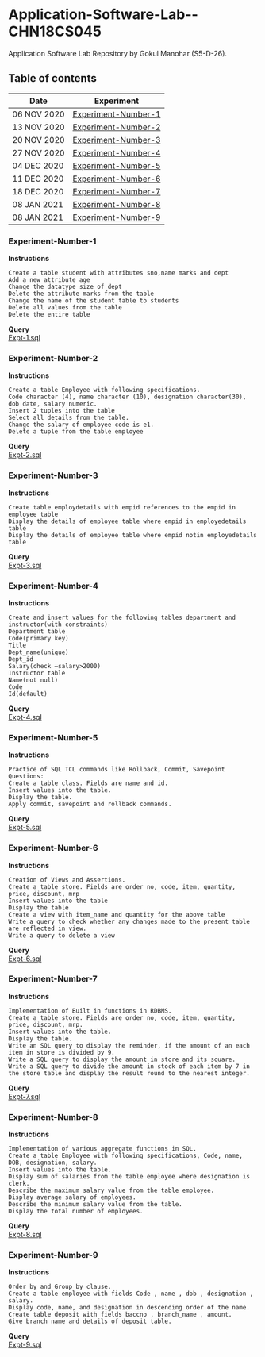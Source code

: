 # Application-Software-Lab--CHN18CS045
Application Software Lab Repository by Gokul Manohar (S5-D-26).

## Table of contents
| Date        | Experiment                                  |
| ----------- | ------------------------------------------- |
| 06 NOV 2020 | [Experiment-Number-1](#Experiment-Number-1) |
| 13 NOV 2020 | [Experiment-Number-2](#Experiment-Number-2) |
| 20 NOV 2020 | [Experiment-Number-3](#Experiment-Number-3) |
| 27 NOV 2020 | [Experiment-Number-4](#Experiment-Number-4) |
| 04 DEC 2020 | [Experiment-Number-5](#Experiment-Number-5) |
| 11 DEC 2020 | [Experiment-Number-6](#Experiment-Number-6) |
| 18 DEC 2020 | [Experiment-Number-7](#Experiment-Number-7) |
| 08 JAN 2021 | [Experiment-Number-8](#Experiment-Number-8) |
| 08 JAN 2021 | [Experiment-Number-9](#Experiment-Number-9) |


### Experiment-Number-1
**Instructions**
```
Create a table student with attributes sno,name marks and dept
Add a new attribute age
Change the datatype size of dept
Delete the attribute marks from the table
Change the name of the student table to students
Delete all values from the table
Delete the entire table
```

**Query**  
[Expt-1.sql](https://github.com/gokulmanohar/Application-Software-Lab--CHN18CS045/blob/main/Expt-1.sql)

### Experiment-Number-2
**Instructions**
```
Create a table Employee with following specifications.
Code character (4), name character (10), designation character(30), dob date, salary numeric.
Insert 2 tuples into the table
Select all details from the table.
Change the salary of employee code is e1.
Delete a tuple from the table employee
```

**Query**  
[Expt-2.sql](https://github.com/gokulmanohar/Application-Software-Lab--CHN18CS045/blob/main/Expt-2.sql)

### Experiment-Number-3
**Instructions**
```
Create table employdetails with empid references to the empid in employee table
Display the details of employee table where empid in employedetails table
Display the details of employee table where empid notin employedetails table
```
**Query**  
[Expt-3.sql](https://github.com/gokulmanohar/Application-Software-Lab--CHN18CS045/blob/main/Expt-3.sql)

### Experiment-Number-4
**Instructions**  
```
Create and insert values for the following tables department and instructor(with constraints)
Department table
Code(primary key)
Title 
Dept_name(unique)
Dept_id
Salary(check –salary>2000)
Instructor table
Name(not null)
Code
Id(default)
```

**Query**  
[Expt-4.sql](https://github.com/gokulmanohar/Application-Software-Lab--CHN18CS045/blob/main/Expt-4.sql)

### Experiment-Number-5
**Instructions**  
```
Practice of SQL TCL commands like Rollback, Commit, Savepoint
Questions:
Create a table class. Fields are name and id.
Insert values into the table.
Display the table.
Apply commit, savepoint and rollback commands.
```

**Query**  
[Expt-5.sql](https://github.com/gokulmanohar/Application-Software-Lab--CHN18CS045/blob/main/Expt-5.sql)


### Experiment-Number-6
**Instructions**  
```
Creation of Views and Assertions.
Create a table store. Fields are order no, code, item, quantity, price, discount, mrp
Insert values into the table
Display the table
Create a view with item_name and quantity for the above table
Write a query to check whether any changes made to the present table are reflected in view.
Write a query to delete a view
```

**Query**  
[Expt-6.sql](https://github.com/gokulmanohar/Application-Software-Lab--CHN18CS045/blob/main/Expt-6.sql)

### Experiment-Number-7
**Instructions**  
```
Implementation of Built in functions in RDBMS.
Create a table store. Fields are order no, code, item, quantity, price, discount, mrp.
Insert values into the table.
Display the table.
Write an SQL query to display the reminder, if the amount of an each item in store is divided by 9.
Write a SQL query to display the amount in store and its square.
Write a SQL query to divide the amount in stock of each item by 7 in 
the store table and display the result round to the nearest integer.
```

**Query**  
[Expt-7.sql](https://github.com/gokulmanohar/Application-Software-Lab--CHN18CS045/blob/main/Expt-7.sql)

### Experiment-Number-8
**Instructions**  
```
Implementation of various aggregate functions in SQL.
Create a table Employee with following specifications, Code, name, DOB, designation, salary.
Insert values into the table.
Display sum of salaries from the table employee where designation is clerk.
Describe the maximum salary value from the table employee.
Display average salary of employees.
Describe the minimum salary value from the table.
Display the total number of employees.
```

**Query**  
[Expt-8.sql](https://github.com/gokulmanohar/Application-Software-Lab--CHN18CS045/blob/main/Expt-8.sql)

### Experiment-Number-9
**Instructions**  
```
Order by and Group by clause.
Create a table employee with fields Code , name , dob , designation , salary.
Display code, name, and designation in descending order of the name.
Create table deposit with fields baccno , branch_name , amount.
Give branch name and details of deposit table.
```

**Query**  
[Expt-9.sql](https://github.com/gokulmanohar/Application-Software-Lab--CHN18CS045/blob/main/Expt-9.sql)
